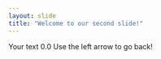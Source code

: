 ```yaml
---
layout: slide
title: "Welcome to our second slide!"
---
```

Your text 0.0
Use the left arrow to go back!
